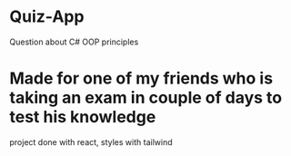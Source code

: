 # Quiz-App
Question about C# OOP principles 

# Made for one of my friends who is taking an exam in couple of days to test his knowledge

project done with react, styles with tailwind 
